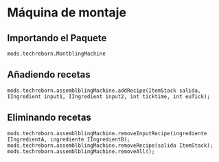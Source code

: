 # Máquina de montaje

## Importando el Paquete
`mods.techreborn.MontblingMachine`

## Añadiendo recetas
```zenscript
mods.techreborn.assemblblingMachine.addRecipe(ItemStack salida, IIngredient input1, IIngredient input2, int ticktime, int euTick);
```

## Eliminando recetas
```zenscript
mods.techreborn.assemblblingMachine.removeInputRecipe(ingrediente IIngredientA, ingrediente IIngredientB);
mods.techreborn.assemblblingMachine.removeRecipe(salida ItemStack);
mods.techreborn.assemblblingMachine.removeAll();
```